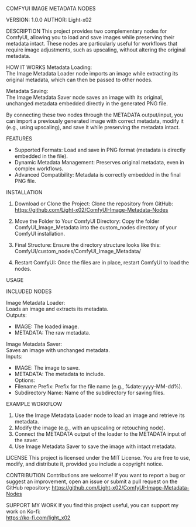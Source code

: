 COMFYUI IMAGE METADATA NODES

VERSION: 1.0.0
AUTHOR: Light-x02

DESCRIPTION
This project provides two complementary nodes for ComfyUI, allowing you to load and save images while preserving their metadata intact. These nodes are particularly useful for workflows that require image adjustments, such as upscaling, without altering the original metadata.

HOW IT WORKS
Metadata Loading:  
The Image Metadata Loader node imports an image while extracting its original metadata, which can then be passed to other nodes.

Metadata Saving:  
The Image Metadata Saver node saves an image with its original, unchanged metadata embedded directly in the generated PNG file.

By connecting these two nodes through the METADATA output/input, you can import a previously generated image with correct metadata, modify it (e.g., using upscaling), and save it while preserving the metadata intact.

FEATURES
- Supported Formats: Load and save in PNG format (metadata is directly embedded in the file).
- Dynamic Metadata Management: Preserves original metadata, even in complex workflows.
- Advanced Compatibility: Metadata is correctly embedded in the final PNG file.

INSTALLATION
1. Download or Clone the Project:
   Clone the repository from GitHub: https://github.com/Light-x02/ComfyUI-Image-Metadata-Nodes

2. Move the Folder to Your ComfyUI Directory:
   Copy the folder ComfyUI_Image_Metadata into the custom_nodes directory of your ComfyUI installation.

3. Final Structure:
   Ensure the directory structure looks like this:
   ComfyUI/custom_nodes/ComfyUI_Image_Metadata/

4. Restart ComfyUI:
   Once the files are in place, restart ComfyUI to load the nodes.

USAGE

INCLUDED NODES

Image Metadata Loader:  
Loads an image and extracts its metadata.  
Outputs:
- IMAGE: The loaded image.
- METADATA: The raw metadata.

Image Metadata Saver:  
Saves an image with unchanged metadata.  
Inputs:
- IMAGE: The image to save.
- METADATA: The metadata to include.  
Options:
- Filename Prefix: Prefix for the file name (e.g., %date:yyyy-MM-dd%).
- Subdirectory Name: Name of the subdirectory for saving files.

EXAMPLE WORKFLOW
1. Use the Image Metadata Loader node to load an image and retrieve its metadata.
2. Modify the image (e.g., with an upscaling or retouching node).
3. Connect the METADATA output of the loader to the METADATA input of the saver.
4. Use Image Metadata Saver to save the image with intact metadata.

LICENSE
This project is licensed under the MIT License. You are free to use, modify, and distribute it, provided you include a copyright notice.

CONTRIBUTION
Contributions are welcome! If you want to report a bug or suggest an improvement, open an issue or submit a pull request on the GitHub repository: https://github.com/Light-x02/ComfyUI-Image-Metadata-Nodes  

SUPPORT MY WORK
If you find this project useful, you can support my work on Ko-fi:  
https://ko-fi.com/light_x02
